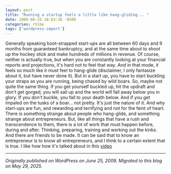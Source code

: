 ```yaml
---
layout: post
title: "Running a startup feels a little like hang-gliding... "
date: 2009-06-25 18:03:36 -0500
categories: rVibe
tags: ['wordpress-import']
---
```


Generally speaking boot-strapped start-ups are all between 60 days and 9 months from guaranteed bankruptcy, and at the same time about to shoot up the hockey stick and make hundreds of millions in revenue. Of course, neither is actually true, but when you are constantly looking at your financial reports and projections, it's hard not to feel that way. And in that mode, it feels so much like it must feel to hang-glide (disclaimer, I only fantasize about it, but have never done it). But in a start up, you have to start buckling your straps as you are running, being chased by wild boars. So, maybe not quite the same thing. If you get yourself buckled up, hit the updraft and don't get gorged, you will sail up and the world will fall away below you in glory. If you don't buckle, you fall to your death below. And if you get impaled on the tusks of a boar... not pretty. It's just the nature of it. And why start-ups are fun, and rewarding and terrifying and not for the feint of heart. There is something strange about people who hang-glide, and something strange about entrepreneurs. But, like all things that have a rush and transcendence to them, there is a lot of work that must happen before, during and after. Thinking, preparing, training and working out the kinks. And there are friends to be made. It can be said that to know an entrepreneur is to know all entrepreneurs, and I think to a certain extent that is true. I like how how it's talked about in this [video](http://www.youtube.com/watch?v=q4p27m5Y5b4)

---

*Originally published on WordPress on June 25, 2009. Migrated to this blog on May 29, 2025.*
